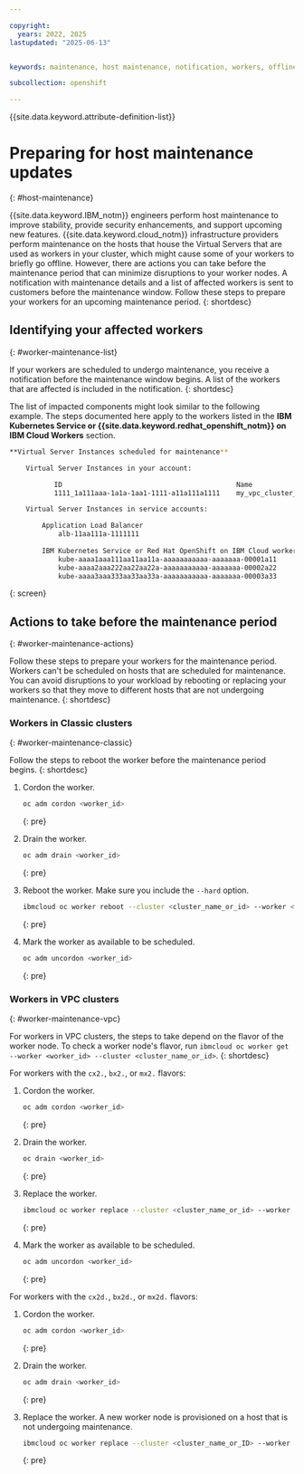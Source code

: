 ```yaml
---

copyright:
  years: 2022, 2025
lastupdated: "2025-06-13"


keywords: maintenance, host maintenance, notification, workers, offline

subcollection: openshift

---
```


{{site.data.keyword.attribute-definition-list}}



# Preparing for host maintenance updates
{: #host-maintenance}

{{site.data.keyword.IBM_notm}} engineers perform host maintenance to improve stability, provide security enhancements, and support upcoming new features. {{site.data.keyword.cloud_notm}} infrastructure providers perform maintenance on the hosts that house the Virtual Servers that are used as workers in your cluster, which might cause some of your workers to briefly go offline. However, there are actions you can take before the maintenance period that can minimize disruptions to your worker nodes. A notification with maintenance details and a list of affected workers is sent to customers before the maintenance window. Follow these steps to prepare your workers for an upcoming maintenance period.
{: shortdesc}

## Identifying your affected workers
{: #worker-maintenance-list}

If your workers are scheduled to undergo maintenance, you receive a notification before the maintenance window begins. A list of the workers that are affected is included in the notification. 
{: shortdesc}

The list of impacted components might look similar to the following example. The steps documented here apply to the workers listed in the **IBM Kubernetes Service or {{site.data.keyword.redhat_openshift_notm}} on IBM Cloud Workers** section.

```sh
**Virtual Server Instances scheduled for maintenance**

    Virtual Server Instances in your account:

           ID                                           Name
           1111_1a111aaa-1a1a-1aa1-1111-a11a111a1111    my_vpc_cluster_1

    Virtual Server Instances in service accounts:

        Application Load Balancer
            alb-11aa111a-1111111
    
        IBM Kubernetes Service or Red Hat OpenShift on IBM Cloud workers
            kube-aaaa1aaa111aa11aa11a-aaaaaaaaaaa-aaaaaaa-00001a11
            kube-aaaa2aaa222aa22aa22a-aaaaaaaaaaa-aaaaaaa-00002a22
            kube-aaaa3aaa333aa33aa33a-aaaaaaaaaaa-aaaaaaa-00003a33

```
{: screen}


## Actions to take before the maintenance period
{: #worker-maintenance-actions}

Follow these steps to prepare your workers for the maintenance period. Workers can't be scheduled on hosts that are scheduled for maintenance. You can avoid disruptions to your workload by rebooting or replacing your workers so that they move to different hosts that are not undergoing maintenance. 
{: shortdesc}

### Workers in Classic clusters 
{: #worker-maintenance-classic}

Follow the steps to reboot the worker before the maintenance period begins.
{: shortdesc}

1. Cordon the worker.



    ```sh
    oc adm cordon <worker_id>
    ```
    {: pre}



2. Drain the worker.



    ```sh
    oc adm drain <worker_id>
    ```
    {: pre}



3. Reboot the worker. Make sure you include the `--hard` option.
    ```sh
    ibmcloud oc worker reboot --cluster <cluster_name_or_id> --worker <worker_id> --hard
    ```
    {: pre}

4. Mark the worker as available to be scheduled.



    ```sh
    oc adm uncordon <worker_id>
    ```
    {: pre}



### Workers in VPC clusters
{: #worker-maintenance-vpc}

For workers in VPC clusters, the steps to take depend on the flavor of the worker node. To check a worker node's flavor, run `ibmcloud oc worker get --worker <worker_id> --cluster <cluster_name_or_id>`.
{: shortdesc}

For workers with the `cx2.`, `bx2.`, or `mx2.` flavors:

1. Cordon the worker.




    ```sh
    oc adm cordon <worker_id>
    ```
    {: pre}



2. Drain the worker.
    ```sh
    oc drain <worker_id>
    ```
    {: pre}    

3. Replace the worker.
    ```sh
    ibmcloud oc worker replace --cluster <cluster_name_or_id> --worker <worker_id>
    ```
    {: pre}

4. Mark the worker as available to be scheduled.



    ```sh
    oc adm uncordon <worker_id>
    ```
    {: pre}



For workers with the `cx2d.`, `bx2d.`, or `mx2d.` flavors:

1. Cordon the worker.




    ```sh
    oc adm cordon <worker_id>
    ```
    {: pre}



2. Drain the worker.




    ```sh
    oc adm drain <worker_id>
    ```
    {: pre}

 

2. Replace the worker. A new worker node is provisioned on a host that is not undergoing maintenance. 

    ```sh
    ibmcloud oc worker replace --cluster <cluster_name_or_ID> --worker <worker_node_ID>
    ```
    {: pre}
